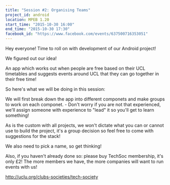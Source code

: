 ```yaml
---
title: "Session #2: Organising Teams"
project_id: android
location: MPEB 1.20
start_time: "2015-10-30 16:00"
end_time: "2015-10-30 17:30"
facebook_id: "https://www.facebook.com/events/637500716353051"
---
```


Hey everyone! Time to roll on with development of our Android project!

We figured out our idea!

An app which works out when people are free based on their UCL timetables and suggests events around UCL that they can go together in their free time! 

So here's what we will be doing in this session:

We will first break down the app into different componets and make groups to work on each componet. - Don't worry if you are not that experienced, we'll assign someone with experience to "lead" it so you'll get to learn something! 

As is the custom with all projects, we won't dictate what you can or cannot use to build the project, it's a group decision so feel free to come with suggestions for the stack! 

We also need to pick a name, so get thinking! 

Also, if you haven't already done so: please buy TechSoc membership, it's only £2! The more members we have, the more companies will want to run events with us! 

<http://uclu.org/clubs-societies/tech-society>